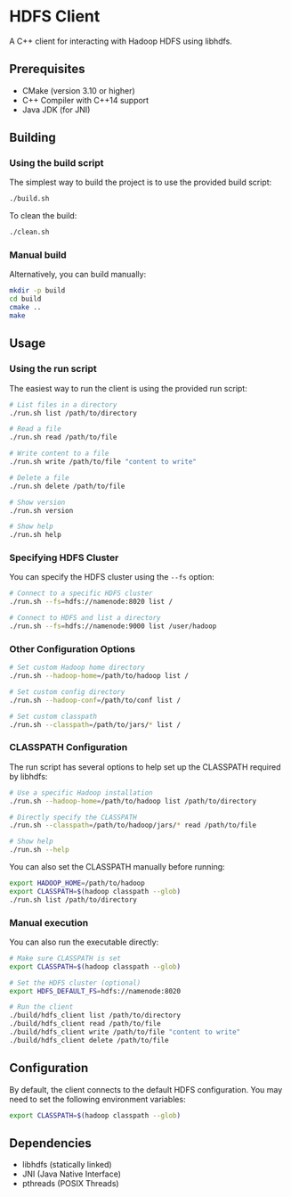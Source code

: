 # HDFS Client

A C++ client for interacting with Hadoop HDFS using libhdfs.

## Prerequisites

- CMake (version 3.10 or higher)
- C++ Compiler with C++14 support
- Java JDK (for JNI)

## Building

### Using the build script

The simplest way to build the project is to use the provided build script:

```bash
./build.sh
```

To clean the build:

```bash
./clean.sh
```

### Manual build

Alternatively, you can build manually:

```bash
mkdir -p build
cd build
cmake ..
make
```

## Usage

### Using the run script

The easiest way to run the client is using the provided run script:

```bash
# List files in a directory
./run.sh list /path/to/directory

# Read a file
./run.sh read /path/to/file

# Write content to a file
./run.sh write /path/to/file "content to write"

# Delete a file
./run.sh delete /path/to/file

# Show version
./run.sh version

# Show help
./run.sh help
```

### Specifying HDFS Cluster

You can specify the HDFS cluster using the `--fs` option:

```bash
# Connect to a specific HDFS cluster
./run.sh --fs=hdfs://namenode:8020 list /

# Connect to HDFS and list a directory
./run.sh --fs=hdfs://namenode:9000 list /user/hadoop
```

### Other Configuration Options

```bash
# Set custom Hadoop home directory
./run.sh --hadoop-home=/path/to/hadoop list /

# Set custom config directory
./run.sh --hadoop-conf=/path/to/conf list /

# Set custom classpath
./run.sh --classpath=/path/to/jars/* list /
```

### CLASSPATH Configuration

The run script has several options to help set up the CLASSPATH required by libhdfs:

```bash
# Use a specific Hadoop installation
./run.sh --hadoop-home=/path/to/hadoop list /path/to/directory

# Directly specify the CLASSPATH
./run.sh --classpath=/path/to/hadoop/jars/* read /path/to/file

# Show help
./run.sh --help
```

You can also set the CLASSPATH manually before running:

```bash
export HADOOP_HOME=/path/to/hadoop
export CLASSPATH=$(hadoop classpath --glob)
./run.sh list /path/to/directory
```

### Manual execution

You can also run the executable directly:

```bash
# Make sure CLASSPATH is set
export CLASSPATH=$(hadoop classpath --glob)

# Set the HDFS cluster (optional)
export HDFS_DEFAULT_FS=hdfs://namenode:8020

# Run the client
./build/hdfs_client list /path/to/directory
./build/hdfs_client read /path/to/file
./build/hdfs_client write /path/to/file "content to write"
./build/hdfs_client delete /path/to/file
```

## Configuration

By default, the client connects to the default HDFS configuration. You may need to set the following environment variables:

```bash
export CLASSPATH=$(hadoop classpath --glob)
```

## Dependencies

- libhdfs (statically linked)
- JNI (Java Native Interface)
- pthreads (POSIX Threads) 